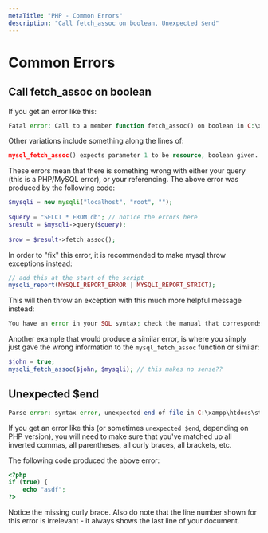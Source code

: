 ```yaml
---
metaTitle: "PHP - Common Errors"
description: "Call fetch_assoc on boolean, Unexpected $end"
---
```


# Common Errors



## Call fetch_assoc on boolean


If you get an error like this:

```php
Fatal error: Call to a member function fetch_assoc() on boolean in C:\xampp\htdocs\stack\index.php on line 7

```

Other variations include something along the lines of:

```php
mysql_fetch_assoc() expects parameter 1 to be resource, boolean given...

```

These errors mean that there is something wrong with either your query (this is a PHP/MySQL error), or your referencing. The above error was produced by the following code:

```php
$mysqli = new mysqli("localhost", "root", "");
    
$query = "SELCT * FROM db"; // notice the errors here
$result = $mysqli->query($query);
    
$row = $result->fetch_assoc();

```

In order to "fix" this error, it is recommended to make mysql throw exceptions instead:

```php
// add this at the start of the script
mysqli_report(MYSQLI_REPORT_ERROR | MYSQLI_REPORT_STRICT);

```

This will then throw an exception with this much more helpful message instead:

```php
You have an error in your SQL syntax; check the manual that corresponds to your MariaDB server version for the right syntax to use near 'SELCT * FROM db' at line 1

```

Another example that would produce a similar error, is where you simply just gave the wrong information to the `mysql_fetch_assoc` function or similar:

```php
$john = true;
mysqli_fetch_assoc($john, $mysqli); // this makes no sense??

```



## Unexpected $end


```php
Parse error: syntax error, unexpected end of file in C:\xampp\htdocs\stack\index.php on line 4

```

If you get an error like this (or sometimes `unexpected $end`, depending on PHP version), you will need to make sure that you've matched up all inverted commas, all parentheses, all curly braces, all brackets, etc.

The following code produced the above error:

```php
<?php
if (true) {
    echo "asdf";
?>

```

Notice the missing curly brace. Also do note that the line number shown for this error is irrelevant - it always shows the last line of your document.

